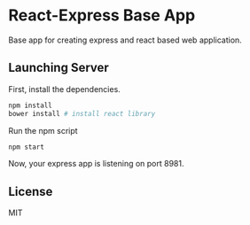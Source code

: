 React-Express Base App
======================

Base app for creating express and react based web application.

## Launching Server

First, install the dependencies.
```sh
npm install
bower install # install react library
```

Run the npm script
```sh
npm start
```

Now, your express app is listening on port 8981.

## License

MIT